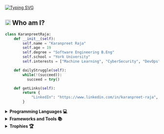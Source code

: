 <a href="https://git.io/typing-svg"><img src="https://readme-typing-svg.demolab.com?font=Fira+Code&duration=4000&pause=500&width=435&lines=Hello+There!+I'm+Karan+%F0%9F%91%8B..;I'm+a+Software+Engineering+Student%2C;I+am+currently+Learning+ML%2C;Please+feel+free+to+contact+me!" alt="Typing SVG" /></a>


## <img src="https://media2.giphy.com/media/QssGEmpkyEOhBCb7e1/giphy.gif?cid=ecf05e47a0n3gi1bfqntqmob8g9aid1oyj2wr3ds3mg700bl&rid=giphy.gif" width ="18"> **Who am I?**


```python
class KaranpreetRaja:
    def __init__(self):
        self.name = "Karanpreet Raja"
        self.age = 19
        self.degree = "Software Engineering B.Eng"
        self.school = "York University"
        self.interests = ["Machine Learning", "CyberSecurity", "DevOps", "Linux System Administration", "Unity", "Zero Knowledge Proofs"]

    def dailyStruggle(self):
        while(!(succeed)):
          succeed = try()

    def getLinks(self):
        return {
            "LinkedIn": "https://www.linkedin.com/in/karanpreet-raja",
        }
```


<details>

<summary><strong> Programming Languages 💻</strong></summary>

![Python](https://img.shields.io/badge/-Python-05122A?style=flat&logo=python)
![JavaScript](https://img.shields.io/badge/JavaScript-F7DF1E?style=flat&logo=C%2B%2B&logoColor=00599C)
 ![C++](https://img.shields.io/badge/-C++-05122A?style=flat&logo=C%2B%2B&logoColor=00599C)
 ![Java](https://img.shields.io/badge/Java-%23150458.svg?style=flat&logo=openjdk&logoColor=orange)
![C](https://img.shields.io/badge/C-00599C?style=flat&logo=C&logoColor=orange)
![R](https://img.shields.io/badge/R-276DC3?style=flat&logo=r&logoColor=blue&color=0B2C4A)
![CSS](https://img.shields.io/badge/CSS-239120?&style=flat&logo=C%2B%2B&logoColor=00599C)
![Shell Script](https://img.shields.io/badge/Shell_Script-121011?style=flat&logo=gnu-bash&logoColor=white)
![HTML](https://img.shields.io/badge/HTML-239120?style=flat&logo=html5&logoColor=white)
![Rust](https://img.shields.io/badge/Rust-000000?style=flat&logo=rust&logoColor=white)
</details>

<details>
<summary><strong> Frameworks and Tools 📚</strong></summary>

![TypeScript](https://img.shields.io/badge/TypeScript-007ACC?style=flat&logo=TypeScript&logoColor=orange)
![React](https://img.shields.io/badge/React-20232A?style=flat&logo=react&logoColor=61DAFB)
![ReactNative](https://img.shields.io/badge/React_Native-20232A?style=flat&logo=react&logoColor=white)
![Node.js](https://img.shields.io/badge/Node.js-43853D?style=flat&logo=node.js&logoColor=white)
![MySQL](https://img.shields.io/badge/MySQL-00000F?style=flat&logo=mysql&logoColor=white)
![Angular](https://img.shields.io/badge/Angular-DD0031?style=flat&logo=angular&logoColor=white)
![GIT](https://img.shields.io/badge/GIT-E44C30?style=flat&logo=git&logoColor=white)
![Django](https://img.shields.io/badge/Django-092E20?style=flat&logo=django&logoColor=white)
![Flask](https://img.shields.io/badge/Flask-000000?style=flat&logo=flask&logoColor=white)
![PostgreSQL](https://img.shields.io/badge/PostgreSQL-316192?style=flat&logo=PostgreSQL&logoColor=white)
![Unity](https://img.shields.io/badge/Unity-100000?style=flat&logo=Unity&logoColor=white)
![Google_Cloud](https://img.shields.io/badge/Google_Cloud-4285F4?style=flat&logo=GoogleCloud&logoColor=white)
![Cent OS](https://img.shields.io/badge/Cent%20OS-262577?style=flat&logo=CentOS&logoColor=white)
![Ubuntu](https://img.shields.io/badge/Ubuntu-E95420?style=flat&logo=Ubuntu&logoColor=white)
</details>

<details>

<summary><strong> Trophies 🏆</strong></summary>

 [![trophy](https://github-profile-trophy.vercel.app/?username=KaranpreetRaja&theme=onedark)](https://github.com/ryo-ma/github-profile-trophy)

</details>
